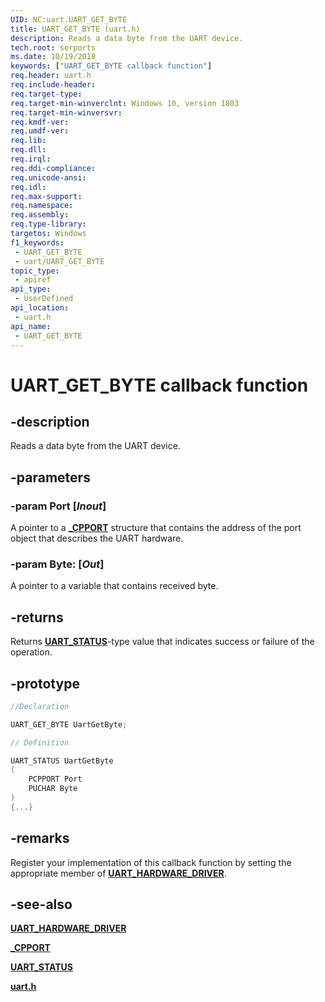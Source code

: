 ```yaml
---
UID: NC:uart.UART_GET_BYTE
title: UART_GET_BYTE (uart.h)
description: Reads a data byte from the UART device.
tech.root: serports
ms.date: 10/19/2018
keywords: ["UART_GET_BYTE callback function"]
req.header: uart.h
req.include-header: 
req.target-type: 
req.target-min-winverclnt: Windows 10, version 1803
req.target-min-winversvr: 
req.kmdf-ver: 
req.umdf-ver: 
req.lib: 
req.dll: 
req.irql: 
req.ddi-compliance: 
req.unicode-ansi: 
req.idl: 
req.max-support: 
req.namespace: 
req.assembly: 
req.type-library: 
targetos: Windows
f1_keywords:
 - UART_GET_BYTE
 - uart/UART_GET_BYTE
topic_type:
 - apiref
api_type:
 - UserDefined
api_location:
 - uart.h
api_name:
 - UART_GET_BYTE
---
```


# UART_GET_BYTE callback function


## -description

Reads a data byte from the UART device.

## -parameters

### -param Port [_Inout_]

A pointer to a [**_CPPORT**](ns-uart-_cpport.md) structure that contains the  address of the port object that describes the UART hardware.

### -param Byte: [_Out_]

A pointer to a variable that contains received byte.

## -returns

Returns [**UART_STATUS**](ne-uart-uart_status.md)-type value that indicates success or failure of the operation.

## -prototype

```cpp
//Declaration

UART_GET_BYTE UartGetByte;

// Definition

UART_STATUS UartGetByte
(
	PCPPORT Port
	PUCHAR Byte
)
{...}

```

## -remarks

Register your implementation of this callback function by setting the appropriate member of [**UART_HARDWARE_DRIVER**](ns-uart-_uart_hardware_driver.md).

## -see-also

[**UART_HARDWARE_DRIVER**](ns-uart-_uart_hardware_driver.md)

[**_CPPORT**](ns-uart-_cpport.md)

[**UART_STATUS**](ne-uart-uart_status.md)

[**uart.h**](index.md)